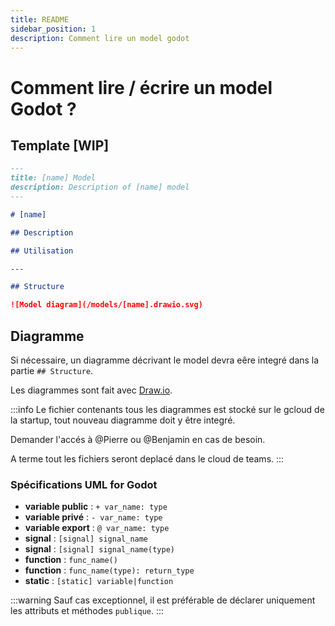 ```yaml
---
title: README
sidebar_position: 1
description: Comment lire un model godot
---
```


# Comment lire / écrire un model Godot ?


## Template [WIP]

```markdown
---
title: [name] Model
description: Description of [name] model
---

# [name]

## Description

## Utilisation

---

## Structure

![Model diagram](/models/[name].drawio.svg)
```

## Diagramme

Si nécessaire, un diagramme décrivant le model devra eêre integré dans la partie `## Structure`.

Les diagrammes sont fait avec [Draw.io](https://app.diagrams.net/).

:::info
Le fichier contenants tous les diagrammes est stocké sur le gcloud de la startup, tout nouveau diagramme doit y être integré.

Demander l'accés à @Pierre ou @Benjamin en cas de besoin.

A terme tout les fichiers seront deplacé dans le cloud de teams.
:::


### Spécifications UML for Godot

- **variable public** : `+ var_name: type`
- **variable privé** : `- var_name: type`
- **variable export** : `@ var_name: type`
- **signal** : `[signal] signal_name`
- **signal** : `[signal] signal_name(type)`
- **function** : `func_name()`
- **function** : `func_name(type): return_type`
- **static** : `[static] variable|function`

:::warning
Sauf cas exceptionnel, il est préférable de déclarer uniquement les attributs et méthodes `publique`.
:::